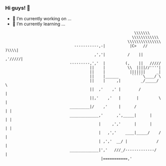 ### Hi guys! 👋
- 🔭 I’m currently working on ...
- 🌱 I’m currently learning ...
```
                                                          \\\\\\\
                                                         \\\\\\\\\\\\
                                                       \\\\\\\\\\\\\\\
                               -----------,-|           |C>   // )\\\\|
                                        ,','|          /    || ,'/////|
                             ---------,','  |         (,    ||   /////
                                      ||    |          \\  ||||//''''|
                                      ||    |           |||||||     _|
                                      ||    |______      `````\____/ \
                                      ||    |     ,|         _/_____/ \
                                      ||  ,'    ,' |        /          |
                                      ||,'    ,'   |       |         \  |
                             _________|/    ,'     |      /           | |
                             _____________,'      ,',_____|      |    | |
                                          |     ,','      |      |    | |
                                          |   ,','    ____|_____/    /  |
                                          | ,','  __/ |             /   |
                             _____________|','   ///_/-------------/   |
                                           |===========,'

```
<!--
**Soverngity/Soverngity** is a ✨ _special_ ✨ repository because its `README.md` (this file) appears on your GitHub profile.

Here are some ideas to get you started:

- 🔭 I’m currently working on ...
- 🌱 I’m currently learning ...
- 👯 I’m looking to collaborate on ...
- 🤔 I’m looking for help with ...
- 💬 Ask me about ...
- 📫 How to reach me: ...
- 😄 Pronouns: ...
- ⚡ Fun fact: ...
-->
